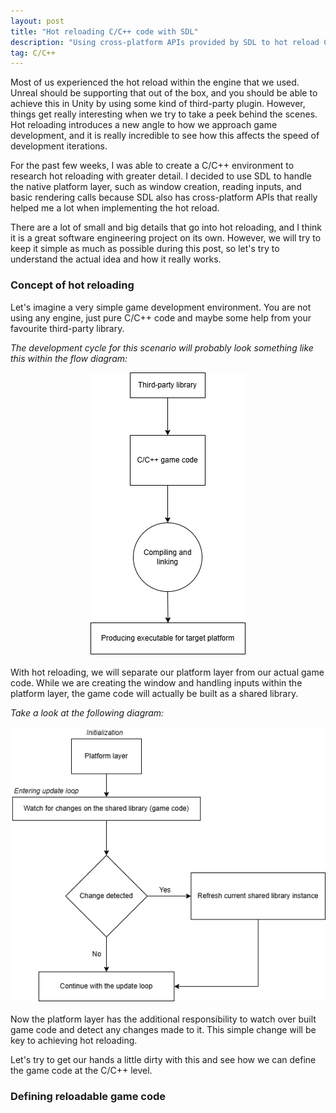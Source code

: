 ```yaml
---
layout: post
title: "Hot reloading C/C++ code with SDL"
description: "Using cross-platform APIs provided by SDL to hot reload C/C++ code."
tag: C/C++
---
```

Most of us experienced the hot reload within the engine that we used. Unreal should be supporting that out of the box, and you should be able to achieve this in Unity by using some kind of third-party plugin. However, things get really interesting when we try to take a peek behind the scenes. Hot reloading introduces a new angle to how we approach game development, and it is really incredible to see how this affects the speed of development iterations.

For the past few weeks, I was able to create a C/C++ environment to research hot reloading with greater detail. I decided to use SDL to handle the native platform layer, such as window creation, reading inputs, and basic rendering calls because SDL also has cross-platform APIs that really helped me a lot when implementing the hot reload.

There are a lot of small and big details that go into hot reloading, and I think it is a great software engineering project on its own. However, we will try to keep it simple as much as possible during this post, so let's try to understand the actual idea and how it really works.

### Concept of hot reloading
Let's imagine a very simple game development environment. You are not using any engine, just pure C/C++ code and maybe some help from your favourite third-party library. 

_The development cycle for this scenario will probably look something like this within the flow diagram:_

<div style="text-align: center;"> 
<img src="https://github.com/iozsaygi/iozsaygi.github.io/blob/main/assets/images/simple-c++-development-iteration.png?raw=true" alt="Simple C/C++ development iteration"> 
</div>

<br>
With hot reloading, we will separate our platform layer from our actual game code. While we are creating the window and handling inputs within the platform layer, the game code will actually be built as a shared library.

_Take a look at the following diagram:_

<div style="text-align: center;"> 
<img src="https://github.com/iozsaygi/iozsaygi.github.io/blob/main/assets/images/hot-reload-flow.png?raw=true" alt="Hot reload development flow"> 
</div>

<br>
Now the platform layer has the additional responsibility to watch over built game code and detect any changes made to it. This simple change will be key to achieving hot reloading.

Let's try to get our hands a little dirty with this and see how we can define the game code at the C/C++ level.

### Defining reloadable game code